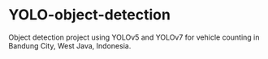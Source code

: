 # YOLO-object-detection
Object detection project using YOLOv5 and YOLOv7 for vehicle counting in Bandung City, West Java, Indonesia.
